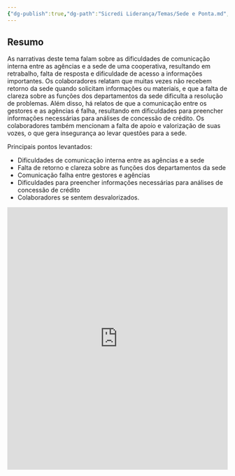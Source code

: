 ```yaml
---
{"dg-publish":true,"dg-path":"Sicredi Liderança/Temas/Sede e Ponta.md","permalink":"/Sicredi Liderança/Temas/Sede e Ponta/"}
---
```


## Resumo

As narrativas deste tema falam sobre as dificuldades de comunicação interna entre as agências e a sede de uma cooperativa, resultando em retrabalho, falta de resposta e dificuldade de acesso a informações importantes. Os colaboradores relatam que muitas vezes não recebem retorno da sede quando solicitam informações ou materiais, e que a falta de clareza sobre as funções dos departamentos da sede dificulta a resolução de problemas. Além disso, há relatos de que a comunicação entre os gestores e as agências é falha, resultando em dificuldades para preencher informações necessárias para análises de concessão de crédito. Os colaboradores também mencionam a falta de apoio e valorização de suas vozes, o que gera insegurança ao levar questões para a sede. 

Principais pontos levantados:
- Dificuldades de comunicação interna entre as agências e a sede
- Falta de retorno e clareza sobre as funções dos departamentos da sede
- Comunicação falha entre gestores e agências
- Dificuldades para preencher informações necessárias para análises de concessão de crédito
- Colaboradores se sentem desvalorizados.

<iframe src="https://embed.kumu.io/c798f612889ac1904e33f331a8f05391" width="100%" height="600" frameborder="0"></iframe>

